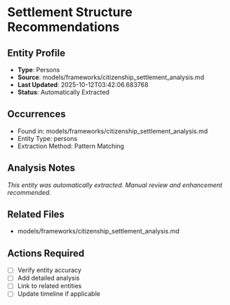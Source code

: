 # Settlement Structure Recommendations

## Entity Profile
- **Type**: Persons
- **Source**: models/frameworks/citizenship_settlement_analysis.md
- **Last Updated**: 2025-10-12T03:42:06.683768
- **Status**: Automatically Extracted

## Occurrences
- Found in: models/frameworks/citizenship_settlement_analysis.md
- Entity Type: persons
- Extraction Method: Pattern Matching

## Analysis Notes
*This entity was automatically extracted. Manual review and enhancement recommended.*

## Related Files
- models/frameworks/citizenship_settlement_analysis.md

## Actions Required
- [ ] Verify entity accuracy
- [ ] Add detailed analysis
- [ ] Link to related entities
- [ ] Update timeline if applicable
